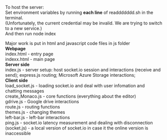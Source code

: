 To host the server: <br/>
Set environment variables by running **each line** of readdddddd.sh in the terminal.<br/>
(Unfortunately, the current credential may be invalid. We are trying to switch to a new service.)<br/>
And then run node index<br>

Major work is put in html and javascript code files in js folder<br/>
**Webpage**<br/>
index.html - entry page<br/>
indexx.html - main page<br/> 
**Server side**<br/>
index.js - server setup: host socket.io session and interactions (receive and send); express.js routing; Microsoft Azure Storage interactions;<br/>
**Client side**<br/>
load_socket.js - loading socket.io and deal with user infomation and chatting messages<br/>
create_Monaco.js - core functions (everything about the editor)<br/>
gdrive.js - Google drive interactions<br/>
route.js - routing functions<br/>
themes.js - changing themes<br/>
left-bar.js - left-bar interactions<br/>
ping.js - socket.io latency measurement and dealing with disconnection<br/>
(socket.js) - a local version of socket.io in case it the online version is inaccessible<br/>